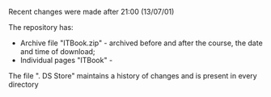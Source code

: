 Recent changes were made after 21:00 (13/07/01)

The repository has:
- Archive file "ITBook.zip" - archived before and after the course, the date and time of download;
- Individual pages "ITBook" - 

The file ". DS Store" maintains a history of changes and is present in every directory
